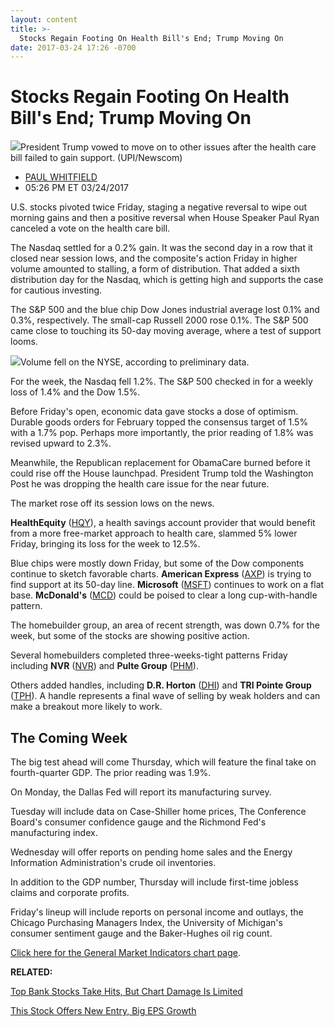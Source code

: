 ```yaml
---
layout: content
title: >-
  Stocks Regain Footing On Health Bill's End; Trump Moving On
date: 2017-03-24 17:26 -0700
---
```



Stocks Regain Footing On Health Bill's End; Trump Moving On
============================================================


![](https://www.investors.com/wp-content/uploads/2016/10/POLL-Trump-8-newscom.jpg)President Trump vowed to move on to other issues after the health care bill failed to gain support. (UPI/Newscom)




* [PAUL WHITFIELD](https://www.investors.com/author/whitfieldp/ "Posts by PAUL WHITFIELD")
* 05:26 PM ET 03/24/2017






 U.S. stocks pivoted twice Friday, staging a negative reversal to wipe out morning gains and then a positive reversal when House Speaker Paul Ryan canceled a vote on the health care bill.


The Nasdaq settled for a 0.2% gain. It was the second day in a row that it closed near session lows, and the composite's action Friday in higher volume amounted to stalling, a form of distribution. That added a sixth distribution day for the Nasdaq, which is getting high and supports the case for cautious investing.


The S&P 500 and the blue chip Dow Jones industrial average lost 0.1% and 0.3%, respectively. The small-cap Russell 2000 rose 0.1%. The S&P 500 came close to touching its 50-day moving average, where a test of support looms.


![](https://www.investors.com/wp-content/uploads/2017/03/MP032417-190x300.png)Volume fell on the NYSE, according to preliminary data.


For the week, the Nasdaq fell 1.2%. The S&P 500 checked in for a weekly loss of 1.4% and the Dow 1.5%.


Before Friday's open, economic data gave stocks a dose of optimism. Durable goods orders for February topped the consensus target of 1.5% with a 1.7% pop. Perhaps more importantly, the prior reading of 1.8% was revised upward to 2.3%.


Meanwhile, the Republican replacement for ObamaCare burned before it could rise off the House launchpad. President Trump told the Washington Post he was dropping the health care issue for the near future.


The market rose off its session lows on the news.


**HealthEquity** ([HQY](https://research.investors.com/quote.aspx?symbol=HQY)), a health savings account provider that would benefit from a more free-market approach to health care, slammed 5% lower Friday, bringing its loss for the week to 12.5%.


Blue chips were mostly down Friday, but some of the Dow components continue to sketch favorable charts. **American Express** ([AXP](https://research.investors.com/quote.aspx?symbol=AXP)) is trying to find support at its 50-day line. **Microsoft** ([MSFT](https://research.investors.com/quote.aspx?symbol=MSFT)) continues to work on a flat base. **McDonald's** ([MCD](https://research.investors.com/quote.aspx?symbol=MCD)) could be poised to clear a long cup-with-handle pattern.


The homebuilder group, an area of recent strength, was down 0.7% for the week, but some of the stocks are showing positive action.


Several homebuilders completed three-weeks-tight patterns Friday including **NVR** ([NVR](https://research.investors.com/quote.aspx?symbol=NVR)) and **Pulte Group** ([PHM](https://research.investors.com/quote.aspx?symbol=PHM)).


Others added handles, including **D.R. Horton** ([DHI](https://research.investors.com/quote.aspx?symbol=DHI)) and **TRI Pointe Group** ([TPH](https://research.investors.com/quote.aspx?symbol=TPH)). A handle represents a final wave of selling by weak holders and can make a breakout more likely to work.


The Coming Week
---------------


The big test ahead will come Thursday, which will feature the final take on fourth-quarter GDP. The prior reading was 1.9%.


On Monday, the Dallas Fed will report its manufacturing survey.


Tuesday will include data on Case-Shiller home prices, The Conference Board's consumer confidence gauge and the Richmond Fed's manufacturing index.


Wednesday will offer reports on pending home sales and the Energy Information Administration's crude oil inventories.


In addition to the GDP number, Thursday will include first-time jobless claims and corporate profits.


Friday's lineup will include reports on personal income and outlays, the Chicago Purchasing Managers Index, the University of Michigan's consumer sentiment gauge and the Baker-Hughes oil rig count.


[Click here for the General Market Indicators chart page](https://www.investors.com/wp-content/uploads/2017/03/GMI_032717.pdf).


**RELATED:**


[Top Bank Stocks Take Hits, But Chart Damage Is Limited](https://www.investors.com/research/ibd-industry-themes/top-bank-stocks-take-hits-but-chart-damage-limited/)


[This Stock Offers New Entry, Big EPS Growth](https://www.investors.com/stock-lists/stock-spotlight/this-top-stock-offers-new-entry-big-eps-growth/)




